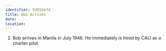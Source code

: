 ```yaml
---
identifier: 5d85bb7d
title: Bob Arrives
date:  
location: 
---
```


1.  Bob arrives in Manila in July 1946. He immediately is hired by CALI
    as a charter pilot.
